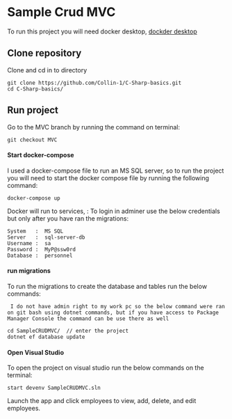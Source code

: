 # Sample Crud MVC

To run this project you will need docker desktop, [dockder desktop](https://www.docker.com/products/docker-desktop/#:~:text=Download%20Docker%20Desktop)

## Clone repository
Clone and cd in to directory
```
git clone https://github.com/Collin-1/C-Sharp-basics.git
cd C-Sharp-basics/
```
## Run project

Go to the MVC branch by running the command on terminal:  
```
git checkout MVC
```
#### Start docker-compose
I used a docker-compose file to run an MS SQL server, so to run the project you will need to start the docker compose file by running the following command:
```
docker-compose up
```
Docker will run to services, :
To login in adminer use the below credentials but only after you have ran the migrations:

```
System   :  MS SQL
Server   :  sql-server-db
Username :  sa
Password :  MyP@ssw0rd
Database :  personnel
```

#### run migrations

To run the migrations to create the database and tables run the below commands:

``` I do not have admin right to my work pc so the below command were ran on git bash using dotnet commands, but if you have access to Package Manager Console the command can be use there as well```
```
cd SampleCRUDMVC/  // enter the project
dotnet ef database update
```
#### Open Visual Studio
To open the project on visual studio run the below commands on the terminal:
```
start devenv SampleCRUDMVC.sln
```

Launch the app and click employees to view, add, delete, and edit employees.
